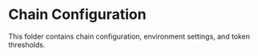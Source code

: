 # Chain Configuration

This folder contains chain configuration, environment settings, and token thresholds. 